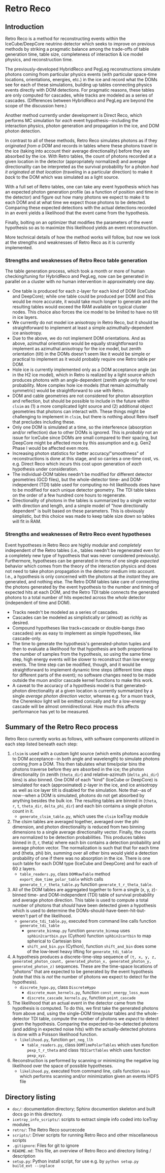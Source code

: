 # Retro Reco

## Introduction

Retro Reco is a method for reconstructing events within the IceCube/DeepCore neutrino detector which seeks to improve on previous methods by striking a pragmatic balance among the trade-offs of table generation time, table size, completeness of interaction & ice model physics, and reconstruction time.

The previously-developed HybridReco and PegLeg reconstructions simulate photons coming from particular physics events (with particular space-time locations, orientations, energies, etc.) in the ice and record what the DOMs see for each of these simulations, building up tables connecting physics events directly with DOM detections.
For pragmatic reasons, these tables are only computed for cascades, while tracks are modeled as a series of cascades.
(Differences between HybridReco and PegLeg are beyond the scope of the discussion here.)

Another method currently under development is Direct Reco, which performs MC simulation for _each_ event hypothesis--including the interaction physics, photon generation and propagation in the ice, and DOM photon detection.

In contrast to all of these methods, Retro Reco simulates photons as if they _originated from a DOM_ and records in tables where these photons travel in the ice (taking into account their average directionality) before they are absorbed by the ice.
With Retro tables, the count of photons recorded at a given location in the detector (appropriately normalized) and average directionality can be interpreted as the survival probability for a photon _had it originated at that location_ (traveling in a particular direction) to make it _back_ to the DOM which was simulated as a light source.

With a full set of Retro tables, one can take any event hypothesis which has an expected photon generation profile (as a function of position and time in the detector) and figure out how many photons we expect to make it to each DOM and at what time we expect those photons to be detected.
Comparing these expected detections with the actual detections recorded in an event yields a likelihood that the event came from the hypothesis.

Finally, bolting on an optimizer that modifies the parameters of the event hypothesis so as to maximize this likelihood yields an event reconstruction.

More technical details of how the method works will follow, but now we look at the strengths and weaknesses of Retro Reco as it is currently implemented.

### Strengths and weaknesses of Retro Reco table generation

The table generation process, which took a month or more of human checking/tuning for HybridReco and PegLeg, now can be generated in parallel on a cluster with _no_ human intervention in approximately one day.

* One table is produced for each z-layer for each kind of DOM (IceCube and DeepCore); while one table could be produced per DOM and this would be more accurate, it would take much longer to generate and the resulting tables would exceed the RAM available on typical cluster nodes. This choice also forces the ice model to be limited to have no tilt in ice layers.
* We currently do not model ice anisotropy in Retro Reco, but it should be straightforward to implement at least a simple azimuthally-dependent ice anisotropy.
* Due to the above, we do not implement DOM orientations. And as above, azimuthal orientation would be equally straightforward to implement as azimuthal anisotropy for the ice model, but zenith orientation (tilt) in the DOMs doesn't seem like it would be simple or practical to implement as it would probably require one Retro table per DOM.
* Hole ice is currently implemented only as a DOM acceptance angle (as in the H2 ice model), which in Retro is realized by a light source which produces photons with an angle-dependent (zenith angle only for now) probability. More complex hole ice models (that remain azimuthally symmetric) would be straightforward to use with Retro.
* DOM and cable geometries are not considered for photon absorption and reflection, but should be possible to include in the future within `clsim` as (1) a more complicated light source and (2) additional object geometries that photons can interact with. These things might be challenging to implement in `clsim`, but there is nothing about Retro itself that precludes including these.
* Only one DOM is simulated at a time, so the interference (absorption and/or reflection) due to other DOMs is ignored. This is _probably_ not an issue for IceCube since DOMs are small compared to their spacing, but DeepCore might be affected more by this assumption and e.g. Gen2 Phase I would be affected even more.
* Increasing photon statistics for better accuracy/"smoothness" of reconstructions is done at this stage, and so carries a one-time cost, vs. e.g. Direct Reco which incurs this cost upon generation of _each_ hypothesis under consideration.
* The individual-DOM tables needn't be modified for different detector geometries (GCD files), but the whole-detector time- and DOM-independent (TDI) table used for computing no-hit likelihoods does have to be modified for each unique detector geometry. The TDI table takes on the order of a few hundred core hours to regenerate.
* Directionality of photons in the tables is summarized by a single vector with direction and length, and a simple model of "how directionally dependent" is built based on these parameters. This is obviously simplistic, but this choice was made to keep table size down so tables will fit in RAM.

### Strengths and weaknesses of Retro Reco event hypotheses

Event hypotheses in Retro Reco are highly modular and _completely_ independent of the Retro tables (i.e., tables needn't be regenerated even for a completely new type of hypothesis that was never considered previously).
Furthermore, hypotheses can be generated in terms of one single _expected_ behavior which comes from the theory of the interaction physics and does not need to take photon propagation in the detector medium into account.
I.e., a hypothesis is only concerned with the photons at the _instant_ they are generated, and nothing else.
The Retro DOM tables take care of connecting the photons generated by the event hypothesis to the number and timing of expected hits at each DOM, and the Retro TDI table connects the generated photons to a total number of hits expected across the _whole_ detector (independent of time and DOM).

* Tracks needn't be modeled as a series of cascades.
* Cascades can be modeled as simplistically or (almost) as richly as desired.
* Compound hypotheses like track+cascade or double-bangs (two cascades) are as easy to implement as simple hypotheses, like cascade-only.
* The time to generate the hypothesis's generated-photon tuples and then to evaluate a likelihood for that hypothesis are both proportional to the number of samples from the hypothesis, so using the same time step, high energy events will be slower to reconstruct than low energy events. The time step can be modified, though, and it would be straightforward to implement dynamic time steps (different time steps for different parts of the event); no software changes need to be made outside the muon and/or cascade kernel functions to make this work.
* A caveat to the accuracy of a hypothesis model is that generated-photon directionality at a given location is currently summarized by a single _average photon direction_ vector, whereas e.g. for a muon track, the Cherenkov light will be emitted conically and for a low-energy cascade will be almost omnidirectional. How much this affects performance has yet to be measured.

## Summary of the Retro Reco process

Retro Reco currently works as follows, with software components utilized in each step listed beneath each step:

1. `clsim` is used with a custom light source (which emits photons according to DOM acceptance--in both angle and wavelength) to simulate photons coming _from_ a DOM. This then tabulates what time/polar bins the photons traverse before they are absorbed in the ice; the photon directionality (in zenith (`theta_dir`) and relative-azimuth (`delta_phi_dir`) bins) is also binned. One DOM of each "kind" (IceCube or DeepCore) is simulated for each (approximated) z-layer in the ice, and ice anisotropy as well as ice layer tilt is disabled for the simulation. Note that--as of now--when a DOM is simulated, photons do not get absorbed by anything besides the bulk ice. The resulting tables are binned in (`theta`, `r`, `t`, `theta_dir`, `delta_phi_dir`) and each bin contains a single photon count in it.
    * `generate_clsim_table.py`, which uses the `clsim` IceTray module
1. The clsim tables are averaged together, averaged over the phi dimension, and photon directionality is reduced from two binning dimensions to a single average directionality vector. Finally, the counts are normalized to be detection probabilities. This produces tables binned in (t, r, theta) where each bin contains a detection probability and average photon vector. The normalization is such that that for each time and (theta, phi) bin, summing over all other bins would yield a detection probability of one if there was no absorption in the ice. There is one such table for each DOM type (IceCube and DeepCore) and for each of 60 z layers.
    * `table_readers.py`, class `DOMRawTable` method `export_dom_time_polar_table` which calls `generate_t_r_theta_table.py` function `generate_t_r_theta_table`.
1. All of the DOM tables are aggregated together to form a single (x, y, z)-binned time- and DOM-independent (TDI) table of survival probability and average photon direction. This table is used to compute a total number of photons that _should_ have been detected given a hypothesis which is used to determine the DOMs-should-have-been-hit-but-weren't part of the likelihood.
    * `generate_tdi_table.py`, executed from command line calls function `generate_tdi_table`
        * `generate_binmap.py` function `generate_binmap` uses `sphbin2cartbin.pyx` (Cython) function `sphbin2cartbin` to map spherical to Cartesian bins
        * `shift_and_bin.pyx` (Cython), function `shift_and_bin` does some of the low-level heavy lifting for `generate_tdi_table`
1. A hypothesis produces a discrete-time-step sequence of `(t, x, y, z, generated_photon_count, generated_photon_x, generated_photon_y, generated_photon_z)` sequences. These are the time-space locations of "photons" that are expected to be generated by the event hypothesis (note that this is _not_ the number of photons we expect to detect for the hypothesis).
    * `discrete_hypo.py`, class `DiscreteHypo`
        * `discrete_muon_kernels.py`, function `const_energy_loss_muon`
        * `discrete_cascade_kernels.py`, function `point_cascade`
1. The likelihood that an actual event in the detector came from the hypothesis is computed. To do this, we first take the generated photons from above and, using the single-DOM time/polar tables and the whole-detector TDI table, compute the number of photons we _expect_ to detect given the hypothesis. Comparing the expected-to-be-detected photons (and adding in expected noise hits) with the actually-detected photons is done with a Poisson likelihood function.
    * `likelihood.py`, function `get_neg_llh`
        * `table_readers.py`, class `DOMTimePolarTables` which uses function `pexp_t_r_theta` and class `TDICartTables` which uses function `pexp_xyz`.
1. Reconstruction is performed by scanning or minimizing the negative log likelihood over the space of possible hypotheses.
    * `likelihood.py`, executed from command line, calls function `main` which performs scanning and/or minimization given an events HDF5 file

## Directory listing

* `doc/`: documentation directory; Sphinx documention skeleton and built docs go in this directory.
* `icetray_info_scripts/`: scripts to extract simple info coded into IceTray modules
* `retro/`: The Retro Reco sourcecode 
* `scripts/`: Driver scripts for running Retro Reco and other miscellaneous scripts
* `.gitignore`: Files for git to ignore
* `README.md`: This file, an overview of Retro Reco and directory listing / description
* `setup.py`: Python install script, for use e.g. by ``python setup.py build_ext --inplace``

